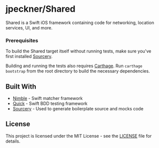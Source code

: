 # jpeckner/Shared

Shared is a Swift iOS framework containing code for networking, location services, UI, and more.

### Prerequisites

To build the Shared target itself without running tests, make sure you've first installed [Sourcery](https://github.com/krzysztofzablocki/Sourcery#installation).

Building and running the tests also requires [Carthage](https://github.com/Carthage/Carthage#quick-start). Run `carthage bootstrap` from the root directory to build the necessary dependencies.

## Built With

* [Nimble](https://github.com/Quick/Nimble) - Swift matcher framework
* [Quick](https://github.com/Quick/Quick) - Swift BDD testing framework
* [Sourcery](https://github.com/krzysztofzablocki/Sourcery) - Used to generate boilerplate source and mocks code

## License

This project is licensed under the MIT License - see the [LICENSE](LICENSE) file for details.
